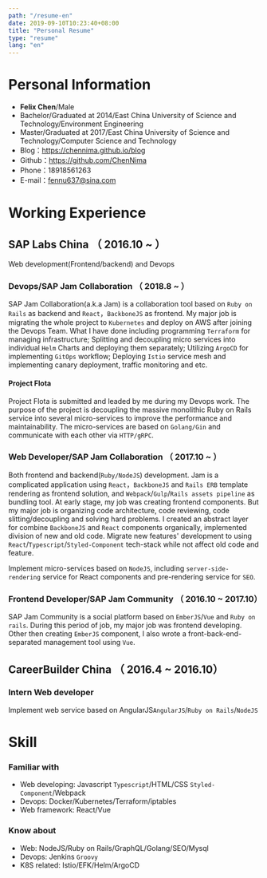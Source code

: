 ```yaml
---
path: "/resume-en"
date: 2019-09-10T10:23:40+08:00
title: "Personal Resume"
type: "resume"
lang: "en"
---
```


# Personal Information
 - **Felix Chen**/Male
 - Bachelor/Graduated at 2014/East China University of Science and Technology/Environment Engineering
 - Master/Graduated at 2017/East China University of Science and Technology/Computer Science and Technology
 - Blog：https://chennima.github.io/blog
 - Github：https://github.com/ChenNima
 - Phone：18918561263
 - E-mail：fennu637@sina.com

# Working Experience

## SAP Labs China （ 2016.10 ~  ）
Web development(Frontend/backend) and Devops
### Devops/SAP Jam Collaboration （ 2018.8 ~  ）
SAP Jam Collaboration(a.k.a Jam) is a collaboration tool based on `Ruby on Rails` as backend and `React`，`BackboneJS` as frontend. My major job is migrating the whole project to `Kubernetes` and deploy on AWS after joining the Devops Team. What I have done including programming `Terraform` for managing infrastructure; Splitting and decoupling micro services into individual `Helm` Charts and deploying them separately; Utilizing `ArgoCD` for implementing `GitOps` workflow; Deploying `Istio` service mesh and implementing canary deployment, traffic monitoring and etc.
#### Project Flota
Project Flota is submitted and leaded by me during my Devops work. The purpose of the project is decoupling the massive monolithic Ruby on Rails service into several micro-services to improve the performance and maintainability. The micro-services are based on `Golang/Gin` and communicate with each other via `HTTP/gRPC`.

### Web Developer/SAP Jam Collaboration （ 2017.10 ~  ）
Both frontend and backend(`Ruby/NodeJS`) development. Jam is a complicated application using `React`，`BackboneJS` and `Rails ERB` template rendering as frontend solution, and `Webpack`/`Gulp`/`Rails assets pipeline` as bundling tool. At early stage, my job was creating frontend components. But my major job is organizing code architecture, code reviewing, code slitting/decoupling and solving hard problems. I created an abstract layer for combine `BackboneJS` and `React` components organically, implemented division of new and old code. Migrate new features' development to using `React`/`Typescript`/`Styled-Component` tech-stack while not affect old code and feature.

Implement micro-services based on `NodeJS`, including `server-side-rendering` service for React components and pre-rendering service for `SEO`.
### Frontend Developer/SAP Jam Community （ 2016.10 ~  2017.10）
SAP Jam Community is a social platform based on `EmberJS`/`Vue` and `Ruby on rails`. During this period of job, my major job was frontend developing. Other then creating `EmberJS` component, I also wrote a front-back-end-separated management tool using `Vue`.
## CareerBuilder China （ 2016.4 ~  2016.10）

### Intern Web developer
Implement web service based on AngularJS`AngularJS`/`Ruby on Rails`/`NodeJS`

# Skill

### Familiar with
- Web developing: Javascript `Typescript`/HTML/CSS `Styled-Component`/Webpack
- Devops: Docker/Kubernetes/Terraform/iptables
- Web framework: React/Vue

### Know about
- Web: NodeJS/Ruby on Rails/GraphQL/Golang/SEO/Mysql
- Devops: Jenkins `Groovy`
- K8S related: Istio/EFK/Helm/ArgoCD
